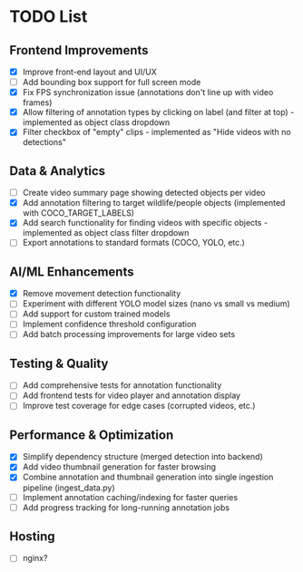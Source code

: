 
# TODO List

## Frontend Improvements
- [x] Improve front-end layout and UI/UX
- [ ] Add bounding box support for full screen mode
- [x] Fix FPS synchronization issue (annotations don't line up with video frames)
- [x] Allow filtering of annotation types by clicking on label (and filter at top) - implemented as object class dropdown
- [x] Filter checkbox of "empty" clips - implemented as "Hide videos with no detections"

## Data & Analytics
- [ ] Create video summary page showing detected objects per video
- [x] Add annotation filtering to target wildlife/people objects (implemented with COCO_TARGET_LABELS)
- [x] Add search functionality for finding videos with specific objects - implemented as object class filter dropdown
- [ ] Export annotations to standard formats (COCO, YOLO, etc.)

## AI/ML Enhancements  
- [x] Remove movement detection functionality
- [ ] Experiment with different YOLO model sizes (nano vs small vs medium)
- [ ] Add support for custom trained models
- [ ] Implement confidence threshold configuration
- [ ] Add batch processing improvements for large video sets

## Testing & Quality
- [ ] Add comprehensive tests for annotation functionality
- [ ] Add frontend tests for video player and annotation display
- [ ] Improve test coverage for edge cases (corrupted videos, etc.)

## Performance & Optimization
- [x] Simplify dependency structure (merged detection into backend)
- [x] Add video thumbnail generation for faster browsing
- [x] Combine annotation and thumbnail generation into single ingestion pipeline (ingest_data.py)
- [ ] Implement annotation caching/indexing for faster queries
- [ ] Add progress tracking for long-running annotation jobs

## Hosting
- [ ] nginx?
